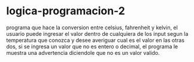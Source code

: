 # logica-programacion-2

programa que hace la conversion entre celsius, fahrenheit y kelvin, el usuario puede ingresar el valor dentro de cualquiera de los input segun la temperatura que conozca y desee averiguar cual es el valor en las otras dos, si se ingresa un valor que no es entero o decimal, el programa le muestra una advertencia diciendole que no es un valor valido.
